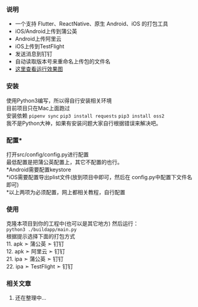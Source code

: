 ### 说明
* 一个支持 Flutter、ReactNative、原生 Android、iOS 的打包工具
* iOS/Android上传到蒲公英
* Android上传阿里云
* iOS上传到TestFlight
* 发送消息到钉钉
* 自动读取版本号来重命名上传包的文件名
* [这里查看运行效果图](https://github.com/xushengjiang0/buildapp/raw/master/doc/images/img1.png)

### 安装
使用Python3编写，所以得自行安装相关环境<br/>
目前项目只在Mac上面跑过 <br/>
安装依赖 `pipenv sync`  `pip3 install requests`  `pip3 install oss2`<br/>
我不是Python大神，如果有安装问题大家自行根据错误来解决吧。
### 配置*
打开src/config/config.py进行配置 <br/>
最低配置是把蒲公英配置上，其它不配置的也行。 <br/>
*Android需要配置keystore <br/>
*iOS需要配置导出plist文件(放到项目中即可，然后在 config.py中配置下文件名即可) <br/>
*以上两项为必须配置，网上都相关教程，自行配置
### 使用
克隆本项目到你的工程中(也可以是其它地方) 然后运行： <br/>
 `python3 ./buildapp/main.py` <br/>
根据提示选择下面的打包方式<br/>
 11. apk ➣ 蒲公英 ➣ 钉钉<br/>
 12. apk ➣ 阿里云 ➣ 钉钉<br/>
 21. ipa ➣ 蒲公英 ➣ 钉钉<br/>
 22. ipa ➣ TestFlight ➣ 钉钉
### 相关文章
 1. 还在整理中...
 

